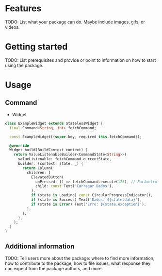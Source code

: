# Features

TODO: List what your package can do. Maybe include images, gifs, or videos.

# Getting started

TODO: List prerequisites and provide or point to information on how to
start using the package.

# Usage

## Command

- Widget

```dart
class ExampleWidget extends StatelessWidget {
  final Command<String, int> fetchCommand;

  const ExampleWidget({super.key, required this.fetchCommand});

  @override
  Widget build(BuildContext context) {
    return ValueListenableBuilder<CommandState<String>>(
      valueListenable: fetchCommand.currentState,
      builder: (context, state, _) {
        return Column(
          children: [
            ElevatedButton(
              onPressed: () => fetchCommand.execute(123), // Parâmetro único
              child: const Text('Carregar Dados'),
            ),
            if (state is Loading) const CircularProgressIndicator(),
            if (state is Success) Text('Dados: ${state.data}'),
            if (state is Error) Text('Erro: ${state.exception}'),
          ],
        );
      },
    );
  }
}
```

## Additional information

TODO: Tell users more about the package: where to find more information, how to
contribute to the package, how to file issues, what response they can expect
from the package authors, and more.
